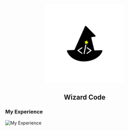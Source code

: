 <div align='center'> 

  <img src='./logo_wizard.png' alt='image' width='250px' />

  <h2> Wizard Code </h2>


  
</div>
<h3> 
  My Experience
</h3>
<img src='https://skillicons.dev/icons?i=flutter,dart,linux,sqlite,figma' alt=' My Experience'> </img>
